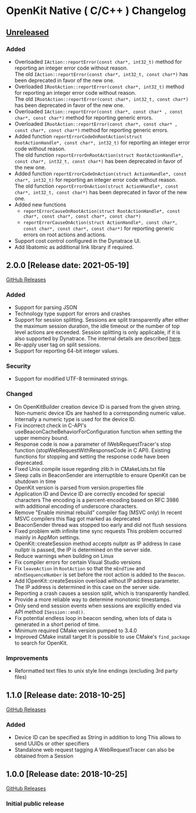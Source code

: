 # OpenKit Native ( C/C++ ) Changelog

## [Unreleased](https://github.com/Dynatrace/openkit-native/compare/v2.0.0...HEAD)

### Added
- Overloaded `IAction::reportError(const char*, int32_t)` method for reporting an integer error code without reason.  
  The old `IAction::reportError(const char*, int32_t, const char*)` has been deprecated in favor of the new one.
- Overloaded `IRootAction::reportError(const char*, int32_t)` method for reporting an integer error code without reason.  
  The old `IRootAction::reportError(const char*, int32_t, const char*)` has been deprecated in favor of the new one.
- Overloaded `IAction::reportError(const char*, const char* , const char*, const char*)` method for reporting generic errors.
- Overloaded `IRootAction::reportError(const char*, const char* , const char*, const char*)` method for reporting generic errors.
- Added function `reportErrorCodeOnRootAction(struct RootActionHandle*, const char*, int32_t)` for reporting an integer error code without reason.  
  The old function `reportErrorOnRootAction(struct RootActionHandle*, const char*, int32_t, const char*)` has been deprecated in favor of the new one.
- Added function `reportErrorCodeOnAction(struct ActionHandle*, const char*, int32_t)` for reporting an integer error code without reason.  
  The old function `reportErrorOnAction(struct ActionHandle*, const char*, int32_t, const char*)` has been deprecated in favor of the new one.
- Added new functions
  * `reportErrorCauseOnRootAction(struct RootActionHandle*, const char*, const char*, const char*, const char*)`
  * `reportErrorCauseOnAction(struct ActionHandle*, const char*, const char*, const char*, const char*)`
  for reporting generic errors on root actions and actions.
- Support cost control configured in the Dynatrace UI.
- Add libatomic as additional link library if required.

## 2.0.0 [Release date: 2021-05-19]
[GitHub Releases](https://github.com/Dynatrace/openkit-native/releases/tag/v2.0.0)

### Added
- Support for parsing JSON
- Technology type support for errors and crashes
- Support for session splitting. Sessions are split transparently after either the maximum session duration,
  the idle timeout or the number of top level actions are exceeded. Session splitting is only applicable,
  if it is also supported by Dynatrace. The internal details are described [here](./docs/internals.md#session-splitting).
- Re-apply user tag on split sessions.
- Support for reporting 64-bit integer values.

### Security
- Support for modified UTF-8 terminated strings.

### Changed
- On OpenKitBuilder creation device ID is parsed from the given string. Non-numeric
  device IDs are hashed to a corresponding numeric value. Internally a numeric
  type is used for the device ID.
- Fix incorrect check in C-API's useBeaconCacheBehaviorForConfiguration function when setting the
  upper memory bound.
- Response code is now a parameter of IWebRequestTracer's stop function
  (stopWebRequestWithResponseCode in C API).
  Existing functions for stopping and setting the response code have been deprecated.
- Fixed Unix compile issue regarding zlib.h in CMakeLists.txt file
- Sleep calls in BeaconSender are interruptible to ensure OpenKit can be shutdown in time
- OpenKit version is parsed from version.properties file
- Application ID and Device ID are correctly encoded for special characters
  The encoding is a percent-encoding based on RFC 3986 with additional encoding of underscore characters.
- Remove "Enable minimal rebuild" compiler flag (MSVC only)
  In recent MSVC compilers this flag got marked as deprecated
- BeaconSender thread was stopped too early and did not flush sessions
- Fixed problem with infinite time sync requests
  This problem occurred mainly in AppMon settings.
- OpenKit::createSession method accepts nullptr as IP address
  In case nullptr is passed, the IP is determined on the server side.
- Reduce warnings when building on Linux
- Fix compiler errors for certain Visual Studio versions
- Fix `leaveAction` in `RootAction` so that the `mEndTime` and `mEndSequenceNumber` is set before 
  the root action is added to the `Beacon`.
- Add IOpenKit::createSession overload without IP address parameter.  
  The IP address is determined in this case on the server side.
- Reporting a crash causes a session split, which is transparently handled.
- Provide a more reliable way to determine monotonic timestamps.
- Only send end session events when sessions are explicitly ended via API method `ISession::end()`.
- Fix potential endless loop in beacon sending, when lots of data
  is generated in a short period of time.
- Minimum required CMake version pumped to 3.4.0
- Improved CMake install target
  It is possible to use CMake's `find_package` to search for OpenKit.

### Improvements
- Reformatted text files to unix style line endings (excluding 3rd party files)

## 1.1.0 [Release date: 2018-10-25]
[GitHub Releases](https://github.com/Dynatrace/openkit-native/releases/tag/v1.1.0)

### Added
- Device ID can be specified as String in addition to long
  This allows to send UUIDs or other specifiers
- Standalone web request tagging
  A WebRequestTracer can also be obtained from a Session

## 1.0.0 [Release date: 2018-10-25]
[GitHub Releases](https://github.com/Dynatrace/openkit-native/releases/tag/v1.0.0)

### Initial public release
